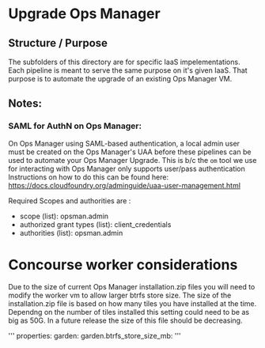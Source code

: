 # Upgrade Ops Manager

## Structure / Purpose
The subfolders of this directory are for specific IaaS impelementations. 
Each pipeline is meant to serve the same purpose on it's given IaaS. That
purpose is to automate the upgrade of an existing Ops Manager VM.

## Notes:

### SAML for AuthN on Ops Manager:
On Ops Manager using SAML-based authentication, 
a local admin user must be created on the Ops Manager's UAA before these pipelines
can be used to automate your Ops Manager Upgrade. This is b/c the `om` tool
we use for interacting with Ops Manager only supports user/pass authentication
Instructions on how to do this can be found here:
https://docs.cloudfoundry.org/adminguide/uaa-user-management.html

Required Scopes and authorities are :
- scope (list):  opsman.admin
- authorized grant types (list):  client_credentials
- authorities (list):  opsman.admin

# Concourse worker considerations
Due to the size of current Ops Manager installation.zip files you will need to modify the worker vm to allow
larger btrfs store size.
The size of the installation.zip file is based on how many tiles you have installed at the time. Dependng on the number
of tiles installed this setting could need to be as big as 50G. In a future release the size of this file should be decreasing.

'''
properties:
      garden:
        garden.btrfs_store_size_mb: 
'''
